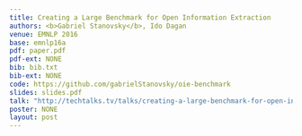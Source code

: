 ```yaml
---
title: Creating a Large Benchmark for Open Information Extraction
authors: <b>Gabriel Stanovsky</b>, Ido Dagan
venue: EMNLP 2016
base: emnlp16a
pdf: paper.pdf
pdf-ext: NONE
bib: bib.txt
bib-ext: NONE
code: https://github.com/gabrielStanovsky/oie-benchmark
slides: slides.pdf
talk: "http://techtalks.tv/talks/creating-a-large-benchmark-for-open-information-extraction/63358/"
poster: NONE
layout: post
---
```

